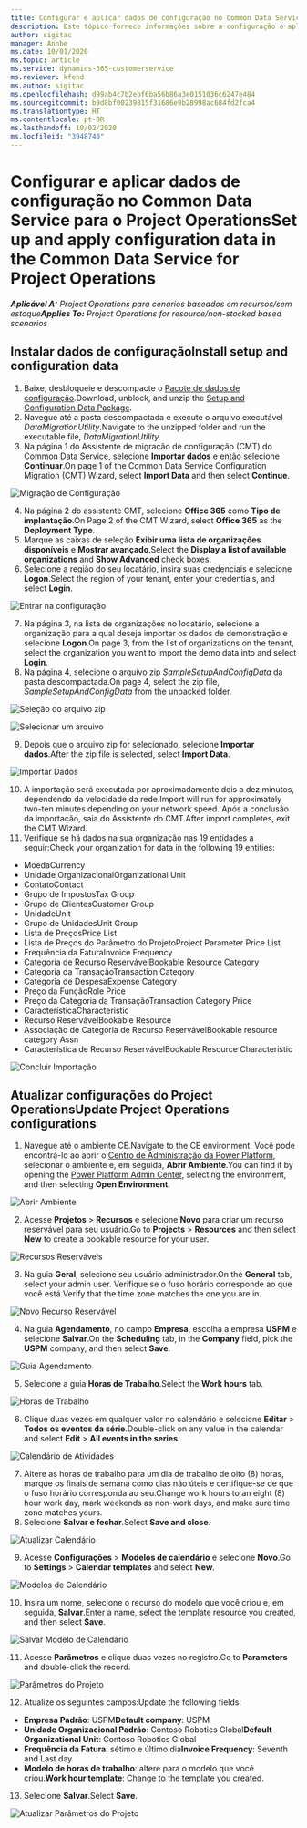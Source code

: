 ```yaml
---
title: Configurar e aplicar dados de configuração no Common Data Service para o Project Operations
description: Este tópico fornece informações sobre a configuração e aplicação de dados de configuração no Project Operations.
author: sigitac
manager: Annbe
ms.date: 10/01/2020
ms.topic: article
ms.service: dynamics-365-customerservice
ms.reviewer: kfend
ms.author: sigitac
ms.openlocfilehash: d99ab4c7b2ebf6ba56b86a3e0151036c6247e484
ms.sourcegitcommit: b9d8bf00239815f31686e9b28998ac684fd2fca4
ms.translationtype: HT
ms.contentlocale: pt-BR
ms.lasthandoff: 10/02/2020
ms.locfileid: "3948740"
---
```

# <a name="set-up-and-apply-configuration-data-in-the-common-data-service-for-project-operations"></a><span data-ttu-id="e5d62-103">Configurar e aplicar dados de configuração no Common Data Service para o Project Operations</span><span class="sxs-lookup"><span data-stu-id="e5d62-103">Set up and apply configuration data in the Common Data Service for Project Operations</span></span>

<span data-ttu-id="e5d62-104">_**Aplicável A:** Project Operations para cenários baseados em recursos/sem estoque_</span><span class="sxs-lookup"><span data-stu-id="e5d62-104">_**Applies To:** Project Operations for resource/non-stocked based scenarios_</span></span>

## <a name="install-setup-and-configuration-data"></a><span data-ttu-id="e5d62-105">Instalar dados de configuração</span><span class="sxs-lookup"><span data-stu-id="e5d62-105">Install setup and configuration data</span></span>

1. <span data-ttu-id="e5d62-106">Baixe, desbloqueie e descompacte o [Pacote de dados de configuração](https://download.microsoft.com/download/1/3/4/1349369c-6209-42b7-b3b4-5be0e67cacd8/ProjOpsSampleSetupData-%20Integrated%20UR1.zip).</span><span class="sxs-lookup"><span data-stu-id="e5d62-106">Download, unblock, and unzip the [Setup and Configuration Data Package](https://download.microsoft.com/download/1/3/4/1349369c-6209-42b7-b3b4-5be0e67cacd8/ProjOpsSampleSetupData-%20Integrated%20UR1.zip).</span></span>
2. <span data-ttu-id="e5d62-107">Navegue até a pasta descompactada e execute o arquivo executável *DataMigrationUtility*.</span><span class="sxs-lookup"><span data-stu-id="e5d62-107">Navigate to the unzipped folder and run the executable file, *DataMigrationUtility*.</span></span>
3. <span data-ttu-id="e5d62-108">Na página 1 do Assistente de migração de configuração (CMT) do Common Data Service, selecione **Importar dados** e então selecione **Continuar**.</span><span class="sxs-lookup"><span data-stu-id="e5d62-108">On page 1 of the Common Data Service Configuration Migration (CMT) Wizard, select **Import Data** and then select **Continue**.</span></span>

![Migração de Configuração](./media/1ConfigurationMigration.png)

4. <span data-ttu-id="e5d62-110">Na página 2 do assistente CMT, selecione **Office 365** como **Tipo de implantação**.</span><span class="sxs-lookup"><span data-stu-id="e5d62-110">On Page 2 of the CMT Wizard, select **Office 365** as the **Deployment Type**.</span></span>
5. <span data-ttu-id="e5d62-111">Marque as caixas de seleção **Exibir uma lista de organizações disponíveis** e **Mostrar avançado**.</span><span class="sxs-lookup"><span data-stu-id="e5d62-111">Select the **Display a list of available organizations** and **Show Advanced** check boxes.</span></span>
6. <span data-ttu-id="e5d62-112">Selecione a região do seu locatário, insira suas credenciais e selecione **Logon**.</span><span class="sxs-lookup"><span data-stu-id="e5d62-112">Select the region of your tenant, enter your credentials, and select **Login**.</span></span>

![Entrar na configuração](./media/2ConfigurationSignin.png)

7. <span data-ttu-id="e5d62-114">Na página 3, na lista de organizações no locatário, selecione a organização para a qual deseja importar os dados de demonstração e selecione **Logon**.</span><span class="sxs-lookup"><span data-stu-id="e5d62-114">On page 3, from the list of organizations on the tenant, select the organization you want to import the demo data into and select **Login**.</span></span>
8. <span data-ttu-id="e5d62-115">Na página 4, selecione o arquivo zip *SampleSetupAndConfigData* da pasta descompactada.</span><span class="sxs-lookup"><span data-stu-id="e5d62-115">On page 4, select the zip file, *SampleSetupAndConfigData* from the unpacked folder.</span></span>

![Seleção do arquivo zip](./media/3ZipFile.png)

![Selecionar um arquivo](./media/4SelectAFile.png)

9. <span data-ttu-id="e5d62-118">Depois que o arquivo zip for selecionado, selecione **Importar dados**.</span><span class="sxs-lookup"><span data-stu-id="e5d62-118">After the zip file is selected, select **Import Data**.</span></span>

![Importar Dados](./media/5ImportData.png)

10. <span data-ttu-id="e5d62-120">A importação será executada por aproximadamente dois a dez minutos, dependendo da velocidade da rede.</span><span class="sxs-lookup"><span data-stu-id="e5d62-120">Import will run for approximately two-ten minutes depending on your network speed.</span></span> <span data-ttu-id="e5d62-121">Após a conclusão da importação, saia do Assistente do CMT.</span><span class="sxs-lookup"><span data-stu-id="e5d62-121">After import completes, exit the CMT Wizard.</span></span> 
11. <span data-ttu-id="e5d62-122">Verifique se há dados na sua organização nas 19 entidades a seguir:</span><span class="sxs-lookup"><span data-stu-id="e5d62-122">Check your organization for data in the following 19 entities:</span></span>

  - <span data-ttu-id="e5d62-123">Moeda</span><span class="sxs-lookup"><span data-stu-id="e5d62-123">Currency</span></span>
  - <span data-ttu-id="e5d62-124">Unidade Organizacional</span><span class="sxs-lookup"><span data-stu-id="e5d62-124">Organizational Unit</span></span>
  - <span data-ttu-id="e5d62-125">Contato</span><span class="sxs-lookup"><span data-stu-id="e5d62-125">Contact</span></span>
  - <span data-ttu-id="e5d62-126">Grupo de Impostos</span><span class="sxs-lookup"><span data-stu-id="e5d62-126">Tax Group</span></span>
  - <span data-ttu-id="e5d62-127">Grupo de Clientes</span><span class="sxs-lookup"><span data-stu-id="e5d62-127">Customer Group</span></span>
  - <span data-ttu-id="e5d62-128">Unidade</span><span class="sxs-lookup"><span data-stu-id="e5d62-128">Unit</span></span>
  - <span data-ttu-id="e5d62-129">Grupo de Unidades</span><span class="sxs-lookup"><span data-stu-id="e5d62-129">Unit Group</span></span>
  - <span data-ttu-id="e5d62-130">Lista de Preços</span><span class="sxs-lookup"><span data-stu-id="e5d62-130">Price List</span></span>
  - <span data-ttu-id="e5d62-131">Lista de Preços do Parâmetro do Projeto</span><span class="sxs-lookup"><span data-stu-id="e5d62-131">Project Parameter Price List</span></span>
  - <span data-ttu-id="e5d62-132">Frequência da Fatura</span><span class="sxs-lookup"><span data-stu-id="e5d62-132">Invoice Frequency</span></span>
  - <span data-ttu-id="e5d62-133">Categoria de Recurso Reservável</span><span class="sxs-lookup"><span data-stu-id="e5d62-133">Bookable Resource Category</span></span>
  - <span data-ttu-id="e5d62-134">Categoria da Transação</span><span class="sxs-lookup"><span data-stu-id="e5d62-134">Transaction Category</span></span>
  - <span data-ttu-id="e5d62-135">Categoria de Despesa</span><span class="sxs-lookup"><span data-stu-id="e5d62-135">Expense Category</span></span>
  - <span data-ttu-id="e5d62-136">Preço da Função</span><span class="sxs-lookup"><span data-stu-id="e5d62-136">Role Price</span></span>
  - <span data-ttu-id="e5d62-137">Preço da Categoria da Transação</span><span class="sxs-lookup"><span data-stu-id="e5d62-137">Transaction Category Price</span></span>
  - <span data-ttu-id="e5d62-138">Característica</span><span class="sxs-lookup"><span data-stu-id="e5d62-138">Characteristic</span></span>
  - <span data-ttu-id="e5d62-139">Recurso Reservável</span><span class="sxs-lookup"><span data-stu-id="e5d62-139">Bookable Resource</span></span>
  - <span data-ttu-id="e5d62-140">Associação de Categoria de Recurso Reservável</span><span class="sxs-lookup"><span data-stu-id="e5d62-140">Bookable resource category Assn</span></span>
  - <span data-ttu-id="e5d62-141">Característica de Recurso Reservável</span><span class="sxs-lookup"><span data-stu-id="e5d62-141">Bookable Resource Characteristic</span></span>

![Concluir Importação](./media/6CompleteImport.png)

## <a name="update-project-operations-configurations"></a><span data-ttu-id="e5d62-143">Atualizar configurações do Project Operations</span><span class="sxs-lookup"><span data-stu-id="e5d62-143">Update Project Operations configurations</span></span>

1. <span data-ttu-id="e5d62-144">Navegue até o ambiente CE.</span><span class="sxs-lookup"><span data-stu-id="e5d62-144">Navigate to the CE environment.</span></span> <span data-ttu-id="e5d62-145">Você pode encontrá-lo ao abrir o [Centro de Administração da Power Platform](https://admin.powerplatform.microsoft.com/environments), selecionar o ambiente e, em seguida, **Abrir Ambiente**.</span><span class="sxs-lookup"><span data-stu-id="e5d62-145">You can find it by opening the [Power Platform Admin Center](https://admin.powerplatform.microsoft.com/environments), selecting the environment, and then selecting **Open Environment**.</span></span> 

![Abrir Ambiente](./media/7OpenEnvironment.png)

2. <span data-ttu-id="e5d62-147">Acesse **Projetos** > **Recursos** e selecione **Novo** para criar um recurso reservável para seu usuário.</span><span class="sxs-lookup"><span data-stu-id="e5d62-147">Go to **Projects** > **Resources** and then select **New** to create a bookable resource for your user.</span></span>

![Recursos Reserváveis](./media/8BookableResources.png)

3. <span data-ttu-id="e5d62-149">Na guia **Geral**, selecione seu usuário administrador.</span><span class="sxs-lookup"><span data-stu-id="e5d62-149">On the **General** tab, select your admin user.</span></span> <span data-ttu-id="e5d62-150">Verifique se o fuso horário corresponde ao que você está.</span><span class="sxs-lookup"><span data-stu-id="e5d62-150">Verify that the time zone matches the one you are in.</span></span> 

![Novo Recurso Reservável](./media/9NewBookableResource.png)

4. <span data-ttu-id="e5d62-152">Na guia **Agendamento**, no campo **Empresa**, escolha a empresa **USPM** e selecione **Salvar**.</span><span class="sxs-lookup"><span data-stu-id="e5d62-152">On the **Scheduling** tab, in the **Company** field, pick the **USPM** company, and then select **Save**.</span></span> 

![Guia Agendamento](./media/10SchedulingTab.png)

5. <span data-ttu-id="e5d62-154">Selecione a guia **Horas de Trabalho**.</span><span class="sxs-lookup"><span data-stu-id="e5d62-154">Select the **Work hours** tab.</span></span>  

![Horas de Trabalho](./media/11WorkHours.png)

6. <span data-ttu-id="e5d62-156">Clique duas vezes em qualquer valor no calendário e selecione **Editar** > **Todos os eventos da série**.</span><span class="sxs-lookup"><span data-stu-id="e5d62-156">Double-click on any value in the calendar and select **Edit** > **All events in the series**.</span></span> 

![Calendário de Atividades](./media/12WorkCalendar.png)

7. <span data-ttu-id="e5d62-158">Altere as horas de trabalho para um dia de trabalho de oito (8) horas, marque os finais de semana como dias não úteis e certifique-se de que o fuso horário corresponda ao seu.</span><span class="sxs-lookup"><span data-stu-id="e5d62-158">Change work hours to an eight (8) hour work day, mark weekends as non-work days, and make sure time zone matches yours.</span></span> 
8. <span data-ttu-id="e5d62-159">Selecione **Salvar e fechar**.</span><span class="sxs-lookup"><span data-stu-id="e5d62-159">Select **Save and close**.</span></span>

![Atualizar Calendário](./media/13UpdateCalendar.png)

9. <span data-ttu-id="e5d62-161">Acesse **Configurações** > **Modelos de calendário** e selecione **Novo**.</span><span class="sxs-lookup"><span data-stu-id="e5d62-161">Go to **Settings** > **Calendar templates** and select **New**.</span></span>
 
 ![Modelos de Calendário](./media/14CalendarTemplates.png)
 
 10. <span data-ttu-id="e5d62-163">Insira um nome, selecione o recurso do modelo que você criou e, em seguida, **Salvar**.</span><span class="sxs-lookup"><span data-stu-id="e5d62-163">Enter a name, select the template resource you created, and then select **Save**.</span></span> 
 
 ![Salvar Modelo de Calendário](./media/15SaveCalendarTemplate.png)
 
 11. <span data-ttu-id="e5d62-165">Acesse **Parâmetros** e clique duas vezes no registro.</span><span class="sxs-lookup"><span data-stu-id="e5d62-165">Go to **Parameters** and double-click the record.</span></span> 
 
 ![Parâmetros do Projeto](./media/16ProjectParameters.png)
 
12. <span data-ttu-id="e5d62-167">Atualize os seguintes campos:</span><span class="sxs-lookup"><span data-stu-id="e5d62-167">Update the following fields:</span></span>

 - <span data-ttu-id="e5d62-168">**Empresa Padrão**: USPM</span><span class="sxs-lookup"><span data-stu-id="e5d62-168">**Default company**: USPM</span></span>
 - <span data-ttu-id="e5d62-169">**Unidade Organizacional Padrão**: Contoso Robotics Global</span><span class="sxs-lookup"><span data-stu-id="e5d62-169">**Default Organizational Unit**: Contoso Robotics Global</span></span>
 - <span data-ttu-id="e5d62-170">**Frequência da Fatura**: sétimo e último dia</span><span class="sxs-lookup"><span data-stu-id="e5d62-170">**Invoice Frequency**: Seventh and Last day</span></span>
 - <span data-ttu-id="e5d62-171">**Modelo de horas de trabalho**: altere para o modelo que você criou.</span><span class="sxs-lookup"><span data-stu-id="e5d62-171">**Work hour template**: Change to the template you created.</span></span>

13. <span data-ttu-id="e5d62-172">Selecione **Salvar**.</span><span class="sxs-lookup"><span data-stu-id="e5d62-172">Select **Save**.</span></span> 

![Atualizar Parâmetros do Projeto](./media/17UpdatedProjectParameters.png)
